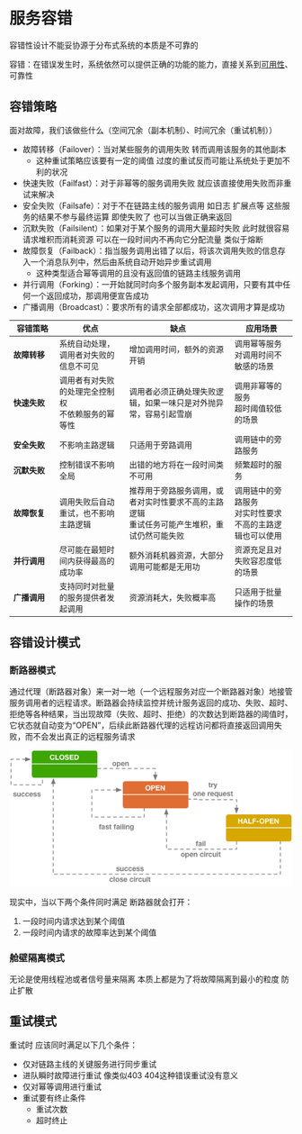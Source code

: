 # 服务容错

容错性设计不能妥协源于分布式系统的本质是不可靠的

容错：在错误发生时，系统依然可以提供正确的功能的能力，直接关系到[可用性](/软件工程/架构/系统设计/可用性.md)、可靠性

## 容错策略

面对故障，我们该做些什么（空间冗余（副本机制）、时间冗余（重试机制））

- 故障转移（Failover）：当对某些服务的调用失败 转而调用该服务的其他副本
  - 这种重试策略应该要有一定的阈值 过度的重试反而可能让系统处于更加不利的状况
- 快速失败（Failfast）：对于非幂等的服务调用失败 就应该直接使用失败而非重试来解决
- 安全失败（Failsafe）：对于不在链路主线的服务调用 如日志 扩展点等 这些服务的结果不参与最终运算 即使失败了 也可以当做正确来返回
- 沉默失败（Failsilent）：如果对于某个服务的调用大量超时失败 此时就很容易请求堆积而消耗资源 可以在一段时间内不再向它分配流量 类似于熔断
- 故障恢复（Failback）：指当服务调用出错了以后，将该次调用失败的信息存入一个消息队列中，然后由系统自动开始异步重试调用
  - 这种类型适合幂等调用的且没有返回值的链路主线服务调用
- 并行调用（Forking）：一开始就同时向多个服务副本发起调用，只要有其中任何一个返回成功，那调用便宣告成功
- 广播调用（Broadcast）：要求所有的请求全部都成功，这次调用才算是成功

<table><thead><tr><th>容错策略</th> <th>优点</th> <th>缺点</th> <th>应用场景</th></tr></thead> <tbody><tr><td><div style="width: 68px;"><strong>故障转移</strong></div></td> <td>系统自动处理，调用者对失败的信息不可见</td> <td>增加调用时间，额外的资源开销</td> <td>调用幂等服务<br>对调用时间不敏感的场景</td></tr> <tr><td><strong>快速失败</strong></td> <td>调用者有对失败的处理完全控制权<br>不依赖服务的幂等性</td> <td>调用者必须正确处理失败逻辑，如果一味只是对外抛异常，容易引起雪崩</td> <td>调用非幂等的服务<br>超时阈值较低的场景</td></tr> <tr><td><strong>安全失败</strong></td> <td>不影响主路逻辑</td> <td>只适用于旁路调用</td> <td>调用链中的旁路服务</td></tr> <tr><td><strong>沉默失败</strong></td> <td>控制错误不影响全局</td> <td>出错的地方将在一段时间类不可用</td> <td>频繁超时的服务</td></tr> <tr><td><strong>故障恢复</strong></td> <td>调用失败后自动重试，也不影响主路逻辑</td> <td>推荐用于旁路服务调用，或者对实时性要求不高的主路逻辑<br>重试任务可能产生堆积，重试仍然可能失败</td> <td>调用链中的旁路服务<br>对实时性要求不高的主路逻辑也可以使用</td></tr> <tr><td><strong>并行调用</strong></td> <td>尽可能在最短时间内获得最高的成功率</td> <td>额外消耗机器资源，大部分调用可能都是无用功</td> <td>资源充足且对失败容忍度低的场景</td></tr> <tr><td><strong>广播调用</strong></td> <td>支持同时对批量的服务提供者发起调用</td> <td>资源消耗大，失败概率高</td> <td>只适用于批量操作的场景</td></tr></tbody></table>

## 容错设计模式

### 断路器模式

通过代理（断路器对象）来一对一地（一个远程服务对应一个断路器对象）地接管服务调用者的远程请求。断路器会持续监控并统计服务返回的成功、失败、超时、拒绝等各种结果，当出现故障（失败、超时、拒绝）的次数达到断路器的阈值时，它状态就自动变为“OPEN”，后续此断路器代理的远程访问都将直接返回调用失败，而不会发出真正的远程服务请求

![2020112014392](/assets/2020112014392.png)

现实中，当以下两个条件同时满足 断路器就会打开：

1. 一段时间内请求达到某个阈值
2. 一段时间内请求的故障率达到某个阈值

### 舱壁隔离模式

无论是使用线程池或者信号量来隔离 本质上都是为了将故障隔离到最小的粒度 防止扩散

## 重试模式

重试时 应该同时满足以下几个条件：

- 仅对链路主线的关键服务进行同步重试
- 进队瞬时故障进行重试 像类似403 404这种错误重试没有意义
- 仅对幂等调用进行重试
- 重试要有终止条件
  - 重试次数
  - 超时终止
